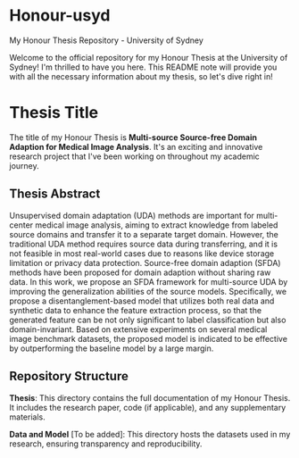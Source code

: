 # Honour-usyd
My Honour Thesis Repository - University of Sydney

Welcome to the official repository for my Honour Thesis at the University of Sydney! I'm thrilled to have you here. This README note will provide you with all the necessary information about my thesis, so let's dive right in!

# Thesis Title
The title of my Honour Thesis is **Multi-source Source-free Domain Adaption for Medical Image Analysis**. It's an exciting and innovative research project that I've been working on throughout my academic journey.

## Thesis Abstract
Unsupervised domain adaptation (UDA) methods are important for multi-center medical image analysis, aiming to extract knowledge from labeled source domains and transfer it to a separate target domain. However, the traditional UDA method requires source data during transferring, and it is not
feasible in most real-world cases due to reasons like device storage limitation or privacy data protection. Source-free domain adaption (SFDA) methods have been proposed for domain adaption without sharing raw data. In this work, we propose an SFDA framework for multi-source UDA by improving the generalization abilities of the source models. Specifically, we propose a disentanglement-based model that utilizes both real data and synthetic data to enhance the feature extraction process, so that the generated feature can be
not only significant to label classification but also domain-invariant. Based on extensive experiments on several medical image benchmark datasets, the proposed model is indicated to be effective by outperforming the baseline model by a large margin.
## Repository Structure  
**Thesis**: This directory contains the full documentation of my Honour Thesis. It includes the research paper, code (if applicable), and any supplementary materials.


**Data and Model** [To be added]: This directory hosts the datasets used in my research, ensuring transparency and reproducibility. 
